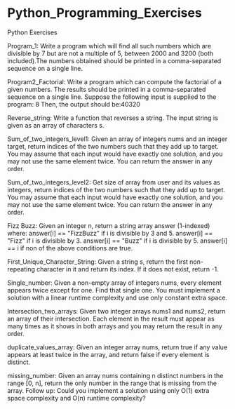 # Python_Programming_Exercises
Python Exercises

Program_1: 
Write a program which will find all such numbers which are divisible by 7 but are not a multiple of 5, between 2000 and 3200 (both included).The numbers obtained should be printed in a comma-separated sequence on a single line.

Program2_Factorial:
Write a program which can compute the factorial of a given numbers. The results should be printed in a comma-separated sequence on a single line. Suppose the following input is supplied to the program: 8 Then, the output should be:40320

Reverse_string:
Write a function that reverses a string. The input string is given as an array of characters s.

Sum_of_two_integers_level1:
Given an array of integers nums and an integer target, return indices of the two numbers such
that they add up to target. You may assume that each input would have exactly one solution, 
and you may not use the same element twice. You can return the answer in any order.


Sum_of_two_integers_level2:
Get size of array from user and its values as integers, return indices of the two numbers such
that they add up to target. You may assume that each input would have exactly one solution, and 
you may not use the same element twice. You can return the answer in any order.

Fizz Buzz:
Given an integer n, return a string array answer (1-indexed) where:
answer[i] == "FizzBuzz" if i is divisible by 3 and 5.
answer[i] == "Fizz" if i is divisible by 3.
answer[i] == "Buzz" if i is divisible by 5.
answer[i] == i if non of the above conditions are true.

First_Unique_Character_String:
Given a string s, return the first non-repeating character in it and return its index.
If it does not exist, return -1.

Single_number:
Given a non-empty array of integers nums, every element appears twice except for one. Find that single one.
You must implement a solution with a linear runtime complexity and use only constant extra space.

Intersection_two_arrays:
Given two integer arrays nums1 and nums2, return an array of their intersection. Each element in the result must
appear as many times as it shows in both arrays and you may return the result in any order.

duplicate_values_array:
Given an integer array nums, return true if any value appears at least twice in the array,
and return false if every element is distinct.

missing_number:
Given an array nums containing n distinct numbers in the range [0, n], return the only number in the range
that is missing from the array.
Follow up: Could you implement a solution using only O(1) extra space complexity and O(n) runtime complexity?
